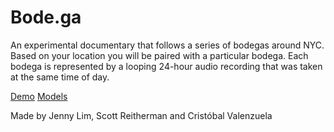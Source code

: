 # Bode.ga

An experimental documentary that follows a series of bodegas around NYC. Based on your location you will be paired with a particular bodega. Each bodega is represented by a looping 24-hour audio recording that was taken at the same time of day.

[Demo](https://cvalenzuela.github.io/bode.ga/dist/)
[Models](https://cvalenzuela.github.io/bode.ga/viewModels/)

Made by Jenny Lim, Scott Reitherman and Cristóbal Valenzuela